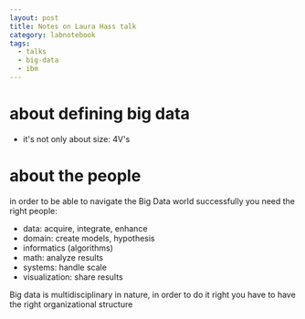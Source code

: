 ```yaml
---
layout: post
title: Notes on Laura Hass talk
category: labnotebook
tags:
  - talks
  - big-data
  - ibm
---
```


# about defining big data

  - it's not only about size: 4V's

# about the people

in order to be able to navigate the Big Data world successfully you need the right people:

  - data: acquire, integrate, enhance
  - domain: create models, hypothesis
  - informatics (algorithms)
  - math: analyze results
  - systems: handle scale
  - visualization: share results

Big data is multidisciplinary in nature, in order to do it right you have to have the right 
organizational structure
